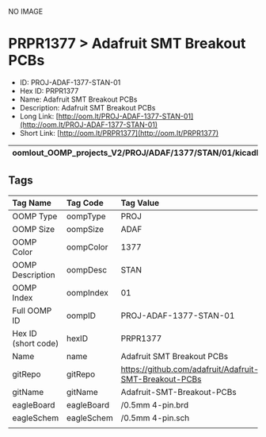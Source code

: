 


  
NO IMAGE  
# PRPR1377 > Adafruit SMT Breakout PCBs

- ID: PROJ-ADAF-1377-STAN-01
- Hex ID: PRPR1377
- Name: Adafruit SMT Breakout PCBs
- Description: Adafruit SMT Breakout PCBs
- Long Link: [http://oom.lt/PROJ-ADAF-1377-STAN-01](http://oom.lt/PROJ-ADAF-1377-STAN-01)
- Short Link: [http://oom.lt/PRPR1377](http://oom.lt/PRPR1377)
  

|oomlout_OOMP_projects_V2/PROJ/ADAF/1377/STAN/01/kicadPcb3dFront.png|oomlout_OOMP_projects_V2/PROJ/ADAF/1377/STAN/01/kicadPcb3dBack.png|oomlout_OOMP_projects_V2/PROJ/ADAF/1377/STAN/01/kicadPcb3d.png||
| :---: | :---: | :---: | :---: |

## Tags
  

|Tag Name|Tag Code|Tag Value|
| :--- | :--- | :--- |
|OOMP Type|oompType|PROJ|
|OOMP Size|oompSize|ADAF|
|OOMP Color|oompColor|1377|
|OOMP Description|oompDesc|STAN|
|OOMP Index|oompIndex|01|
|Full OOMP ID|oompID|PROJ-ADAF-1377-STAN-01|
|Hex ID (short code)|hexID|PRPR1377|
|Name|name|Adafruit SMT Breakout PCBs|
|gitRepo|gitRepo|https://github.com/adafruit/Adafruit-SMT-Breakout-PCBs|
|gitName|gitName|Adafruit-SMT-Breakout-PCBs|
|eagleBoard|eagleBoard|/0.5mm 4-pin.brd|
|eagleSchem|eagleSchem|/0.5mm 4-pin.sch|
||||
